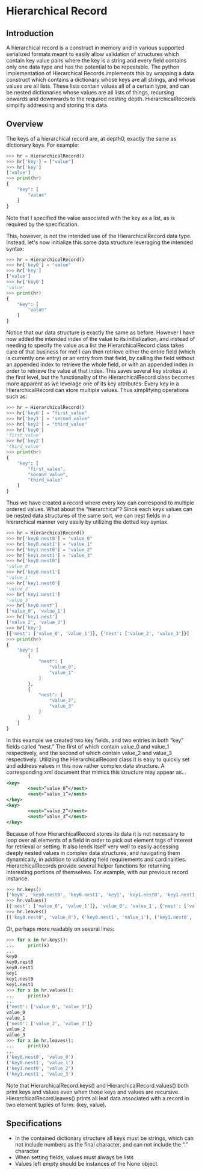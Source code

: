 # Hierarchical Record #

## Introduction ##

A hierarchical record is a construct in memory and in various supported serialized formats meant to easily allow validation of structures which contain key value pairs where the key is a string and every field contains only one data type and has the potential to be repeatable. The python implementation of Hierarchical Records implements this by wrapping a data construct which contains a dictionary whose keys are all strings, and whose values are all lists. These lists contain values all of a certain type, and can be nested dictionaries whose values are all lists of things, recursing onwards and downwards to the required nesting depth. HierarchicalRecords simplify addressing and storing this data.

## Overview ##

The keys of a hierarchical record are, at depth0, exactly the same as dictionary keys. For example:

```python
>>> hr = HierarchicalRecord()
>>> hr['key'] = ["value"]
>>> hr['key']
['value']
>>> print(hr)
{
    "key": [
        "value"
    ]
}
```

Note that I specified the value associated with the key as a list, as is required by the specification.

This, however, is not the intended use of the HierarchicalRecord data type. Instead, let's now initialize this same data structure leveraging the intended syntax:

```python
>>> hr = HierarchicalRecord()
>>> hr['key0'] = "value"
>>> hr['key']
['value']
>>> hr['key0']
'value'
>>> print(hr)
{
    "key": [
        "value"
    ]
}
```

Notice that our data structure is exactly the same as before. However I have now added the intended index of the value to its initialization, and instead of needing to specify the value as a list the HierarchicalRecord class takes care of that business for me! I can then retrieve either the entire field (which is currently one entry) or an entry from that field, by calling the field without an appended index to retrieve the whole field, or with an appended index in order to retrieve the value at that index.
This saves several key strokes at the first level, but the functionality of the HierarchicalRecord class becomes more apparent as we leverage one of its key attributes: Every key in a HierarchicalRecord can store multiple values. Thus simplifying operations such as:

```python
>>> hr = HierarchicalRecord()
>>> hr['key0'] = "first_value"
>>> hr['key1'] = "second_value"
>>> hr['key2'] = "third_value"
>>> hr['key0']
'first_value'
>>> hr['key2']
'third_value'
>>> print(hr)
{
    "key": [
        "first_value",
        "second_value",
        "third_value"
    ]
}
```

Thus we have created a record where every key can correspond to multiple ordered values. What about the “hierarchical”? Since each keys values can be nested data structures of the same sort, we can nest fields in a hierarchical manner very easily by utilizing the dotted key syntax.

```python
>>> hr = HierarchicalRecord()
>>> hr['key0.nest0'] = "value_0"
>>> hr['key0.nest1'] = "value_1"
>>> hr['key1.nest0'] = "value_2"
>>> hr['key1.nest1'] = "value_3"
>>> hr['key0.nest0']
'value_0'
>>> hr['key0.nest1']
'value_1'
>>> hr['key1.nest0']
'value_2'
>>> hr['key1.nest1']
'value_3'
>>> hr['key0.nest']
['value_0', 'value_1']
>>> hr['key1.nest']
['value_2', 'value_3']
>>> hr['key']
[{'nest': ['value_0', 'value_1']}, {'nest': ['value_2', 'value_3']}]
>>> print(hr)
{
    "key": [
        {
            "nest": [
                "value_0",
                "value_1"
            ]
        },
        {
            "nest": [
                "value_2",
                "value_3"
            ]
        }
    ]
}
```

In this example we created two key fields, and two entries in both “key” fields called “nest.” The first of which contain value_0 and value_1 respectively, and the second of which contain value_2 and value_3 respectively. Utilizing the HierarchicalRecord class it is easy to quickly set and address values in this now rather complex data structure. A corresponding xml document that mimics this structure may appear as…

```xml
<key>
        <nest>”value_0”</nest>
        <nest>”value_1”</nest>
</key>
<key>
        <nest>”value_2”</nest>
        <nest>”value_3”</nest>
</key>
```

Because of how HierarchicalRecord stores its data it is not necessary to loop over all elements of a field in order to pick out element tags of interest for retrieval or setting. It also lends itself very well to easily accessing deeply nested values in complex data structures, and navigating them dynamically, in addition to validating field requirements and cardinalities.
HierarchicalRecords provide several helper functions for returning interesting portions of themselves. For example, with our previous record instance.

```python
>>> hr.keys()
['key0', 'key0.nest0', 'key0.nest1', 'key1', 'key1.nest0', 'key1.nest1']
>>> hr.values()
[{'nest': ['value_0', 'value_1']}, 'value_0', 'value_1', {'nest': ['value_2', 'value_3']}, 'value_2', 'value_3']
>>> hr.leaves()
[('key0.nest0', 'value_0'), ('key0.nest1', 'value_1'), ('key1.nest0', 'value_2'), ('key1.nest1', 'value_3')]
```

Or, perhaps more readably on several lines:

```python
>>> for x in hr.keys():
...     print(x)
...
key0
key0.nest0
key0.nest1
key1
key1.nest0
key1.nest1
>>> for x in hr.values():
...     print(x)
...
{'nest': ['value_0', 'value_1']}
value_0
value_1
{'nest': ['value_2', 'value_3']}
value_2
value_3
>>> for x in hr.leaves():
...     print(x)
...
('key0.nest0', 'value_0')
('key0.nest1', 'value_1')
('key1.nest0', 'value_2')
('key1.nest1', 'value_3')
```

Note that HierarchicalRecord.keys() and HierarchicalRecord.values() both print keys and values even when those keys and values are recursive. HierarchicalRecord.leaves() prints all leaf data associated with a record in two element tuples of form: (key, value).

## Specifications ##

* In the contained dictionary structure all keys must be strings, which can not include numbers as the final character, and can not include the “.” character
* When setting fields, values must always be lists
* Values left empty should be instances of the None object























